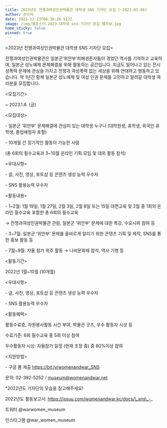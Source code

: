```yaml
---
title: 2023년도 전쟁과여성인권박물관 대학생 SNS 기자단 모집 (~2023.01.06)
author: 관리자
date: 2022-12-23T00:30:26.917Z
image: /img/웹포스터-2023-대학생-sns-기자단-모집-웹자보.jpg
home_sticky: false
pinned: true
---
```

<2023년 전쟁과여성인권박물관 대학생 SNS 기자단 모집>

전쟁과여성인권박물관은 일본군’위안부’피해생존자들이 겪었던 역사를 기억하고 교육하며, 일본군 성노예제 문제해결을 위해 활동하는 공간입니다. 지금도 일어나고 있는 전시성폭력 문제에 관심을 가지고 전쟁과 여성폭력 없는 세상을 위해 연대하고 행동하고 있습니다. 약 1년간 함께 일본군 성노예제 및 여성 인권 문제를 고민하고 알려갈 대학생 여러분을 모집합니다.

<모집기간>

~ 2023.1.6. (금)

<모집대상>

\- 일본군 ‘위안부’ 문제해결에 관심이 있는 대학생 누구나 (대학원생, 휴학생, 외국인 유학생, 졸업예정자 포함)

\- 10개월 간 정기적인 활동이 가능한 사람

(총 6회의 필수교육과 3~10월 온라인 기획 모임 및 대외 활동 참석)

<우대사항>

\- 글, 사진, 영상, 포토샵 등 콘텐츠 생성 능력 우수자

\- SNS 활용능력 우수자

<활동내용>

\- 1~2월: 1월 19일, 1월 27일, 2월 3일, 2월 8일 또는 15일 대면교육 및 2월 중 1회의 온라인 필수교육 포함한 총 6회의 필수교육

→ 전쟁과여성인권박물관 관람, 일본군 ‘위안부’ 문제에 대한 특강, 수요시위 참여 등

\- 3~7월: 일본군 ‘위안부’ 문제를 올바르게 알리기 위한 콘텐츠 기획 및 제작, SNS를 통한 홍보 활동 등

\- 7월~9월: 자율 참가 위주 활동 → 나비문화제 참석, 역사 기행 등

<활동기간>

2022년 1월~10월 (10개월)

<우대사항>

\- 글, 사진, 영상, 포토샵 등 콘텐츠 생성 능력 우수자

\- SNS 활용능력 우수자

<활동혜택>

활동수료증, 자원봉사활동 시간 부여, 박물관 굿즈, 우수 활동자 시상 등

수료기준: 6회 필수교육 중 5회 이상 참여

우수활동자 시상: 자율참가 일정 (현재 조정 중) 중 80%이상 참여

<지원방법>

\- 구글 폼 제출 https://bit.ly/womenandwar_SNS

문의: 02-392-5252 / museum@womenandwar.net

\*2022년도 기자단의 모습을 참고해주세요!

2022년도 활동보고서: https://issuu.com/womenandwar.kc/docs/\_sns\_-_

트위터 @warwomen_museum

인스타그램 @war_women_museum